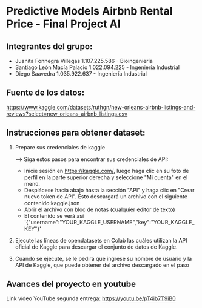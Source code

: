 # Predictive Models Airbnb Rental Price - Final Project AI

## Integrantes del grupo:
* Juanita Fonnegra Villegas 1.107.225.586 - Bioingeniería
* Santiago León Macía Palacio 1.022.094.225 - Ingeniería Industrial
* Diego Saavedra 1.035.922.637 - Ingeniería Industrial

## Fuente de los datos: 
https://www.kaggle.com/datasets/ruthgn/new-orleans-airbnb-listings-and-reviews?select=new_orleans_airbnb_listings.csv

## Instrucciones para obtener dataset:
1. Prepare sus credenciales de kaggle 

	--> Siga estos pasos para encontrar sus credenciales de API:
	* Inicie sesión en https://kaggle.com/, luego haga clic en su foto de perfil en la parte superior derecha y seleccione "Mi cuenta" en el menú.
	* Desplácese hacia abajo hasta la sección "API" y haga clic en "Crear nuevo token de API". Esto descargará un archivo con el siguiente contenido:kaggle.json
	* Abrir el archivo con bloc de notas (cualquier editor de texto)
	* El contenido se verá así '{"username":"YOUR_KAGGLE_USERNAME","key":"YOUR_KAGGLE_KEY"}'

2. Ejecute las líneas de opendatasets en Colab las cuáles utilizan la API oficial de Kaggle para descargar el conjunto de datos de Kaggle. 
3. Cuando se ejecute, se le pedirá que ingrese su nombre de usuario y la API de Kaggle, que puede obtener del archivo descargado en el paso


## Avances del proyecto en youtube

Link vídeo YouTube segunda entrega: https://youtu.be/pT4ib7T9iB0
